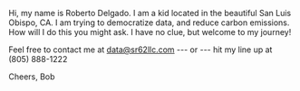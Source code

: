 Hi, my name is Roberto Delgado. I am a kid located in the beautiful San Luis Obispo, CA. I am trying to democratize data, and reduce carbon emissions. How will I do this you might ask. I have no clue, but welcome to my journey! 

Feel free to contact me at 
data@sr62llc.com 
--- or ---
hit my line up at (805) 888-1222

Cheers,
Bob
